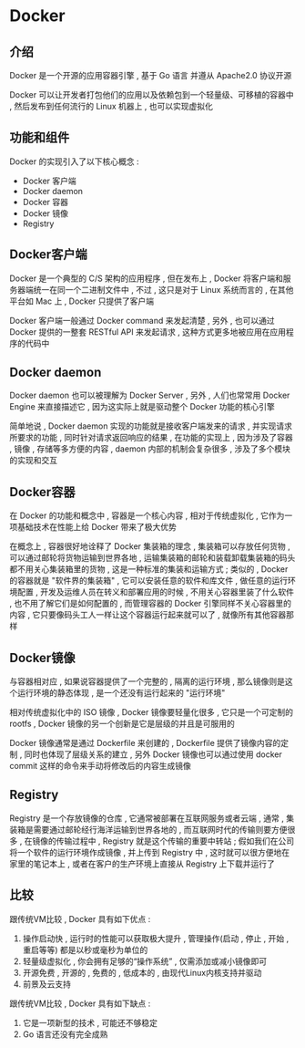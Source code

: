 # Docker




<extoc></extoc>

## 介绍

Docker 是一个开源的应用容器引擎 , 基于 Go 语言 并遵从 Apache2.0 协议开源

Docker 可以让开发者打包他们的应用以及依赖包到一个轻量级、可移植的容器中 , 然后发布到任何流行的 Linux 机器上 , 也可以实现虚拟化

## 功能和组件

Docker 的实现引入了以下核心概念 : 

- Docker 客户端
- Docker daemon
- Docker 容器
- Docker 镜像
- Registry

## Docker客户端

Docker 是一个典型的 C/S 架构的应用程序 , 但在发布上 , Docker 将客户端和服务器端统一在同一个二进制文件中 , 不过 , 这只是对于 Linux 系统而言的 , 在其他平台如 Mac 上 , Docker 只提供了客户端

Docker 客户端一般通过 Docker command 来发起清楚 , 另外 , 也可以通过 Docker 提供的一整套 RESTful API 来发起请求 , 这种方式更多地被应用在应用程序的代码中

## Docker daemon

Docker daemon 也可以被理解为 Docker Server , 另外 , 人们也常常用 Docker Engine 来直接描述它 , 因为这实际上就是驱动整个 Docker 功能的核心引擎

简单地说 , Docker daemon 实现的功能就是接收客户端发来的请求 , 并实现请求所要求的功能 , 同时针对请求返回响应的结果 , 在功能的实现上 , 因为涉及了容器 , 镜像 , 存储等多方便的内容 , daemon 内部的机制会复杂很多 , 涉及了多个模块的实现和交互

## Docker容器

在 Docker 的功能和概念中 , 容器是一个核心内容 , 相对于传统虚拟化 , 它作为一项基础技术在性能上给 Docker 带来了极大优势

在概念上 , 容器很好地诠释了 Docker 集装箱的理念 , 集装箱可以存放任何货物 , 可以通过邮轮将货物运输到世界各地 , 运输集装箱的邮轮和装载卸载集装箱的码头都不用关心集装箱里的货物 , 这是一种标准的集装和运输方式 ; 类似的 , Docker 的容器就是 "软件界的集装箱" , 它可以安装任意的软件和库文件 , 做任意的运行环境配置 , 开发及运维人员在转义和部署应用的时候 , 不用关心容器里装了什么软件 , 也不用了解它们是如何配置的 , 而管理容器的 Docker 引擎同样不关心容器里的内容 , 它只要像码头工人一样让这个容器运行起来就可以了 , 就像所有其他容器那样

## Docker镜像

与容器相对应 , 如果说容器提供了一个完整的 , 隔离的运行环境 , 那么镜像则是这个运行环境的静态体现 , 是一个还没有运行起来的 "运行环境"

相对传统虚拟化中的 ISO 镜像 , Docker 镜像要轻量化很多 , 它只是一个可定制的 rootfs , Docker 镜像的另一个创新是它是层级的并且是可服用的

Docker 镜像通常是通过 Dockerfile 来创建的 , Dockerfile 提供了镜像内容的定制 , 同时也体现了层级关系的建立 , 另外 Docker 镜像也可以通过使用 docker commit 这样的命令来手动将修改后的内容生成镜像

## Registry

Registry 是一个存放镜像的仓库 , 它通常被部署在互联网服务或者云端 , 通常 , 集装箱是需要通过邮轮经行海洋运输到世界各地的 , 而互联网时代的传输则要方便很多 , 在镜像的传输过程中 , Registry 就是这个传输的重要中转站 ;  假如我们在公司将一个软件的运行环境作成镜像 , 并上传到 Registry 中 , 这时就可以很方便地在家里的笔记本上 , 或者在客户的生产环境上直接从 Registry 上下载并运行了

## 比较

跟传统VM比较 , Docker 具有如下优点 : 

1. 操作启动快 , 运行时的性能可以获取极大提升 , 管理操作(启动 , 停止 , 开始 , 重启等等) 都是以秒或毫秒为单位的
2. 轻量级虚拟化 , 你会拥有足够的“操作系统” , 仅需添加或减小镜像即可
3. 开源免费 , 开源的 , 免费的 , 低成本的 , 由现代Linux内核支持并驱动
4. 前景及云支持

跟传统VM比较 , Docker 具有如下缺点 : 

1. 它是一项新型的技术 , 可能还不够稳定
2. Go 语言还没有完全成熟
